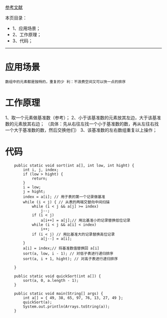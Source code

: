[参考文献](https://blog.csdn.net/yzllz001/article/details/50982841)

本页目录：
- 1、应用场景；
- 2、工作原理；
- 3、代码；


***

# 应用场景
`
数组中的元素都是独特的，重复的少
利：不浪费空间又可以快一点的排序
`

# 工作原理
1、取一个元素做基准数（参考）；
2、小于该基准数的元素放其左边，大于该基准数的元素放其右边；
（具体：先从右往左找一个小于基准数的数，再从左往右找一个大于基准数的数，然后交换他们）
3、该基准数的左右数组重复以上操作；

# 代码
```
    public static void sort(int a[], int low, int hight) {
        int i, j, index;
        if (low > hight) {
            return;
        }
        i = low;
        j = hight;
        index = a[i]; // 用子表的第一个记录做基准
        while (i < j) { // 从表的两端交替向中间扫描
            while (i < j && a[j] >= index)
                j--;
            if (i < j)
                a[i++] = a[j];// 用比基准小的记录替换低位记录
            while (i < j && a[i] < index)
                i++;
            if (i < j) // 用比基准大的记录替换高位记录
                a[j--] = a[i];
        }
        a[i] = index;// 将基准数值替换回 a[i]
        sort(a, low, i - 1); // 对低子表进行递归排序
        sort(a, i + 1, hight); // 对高子表进行递归排序

    }

    public static void quickSort(int a[]) {
        sort(a, 0, a.length - 1);
    }

    public static void main(String[] args) {
        int a[] = { 49, 38, 65, 97, 76, 13, 27, 49 };
        quickSort(a);
        System.out.println(Arrays.toString(a));
    }
```